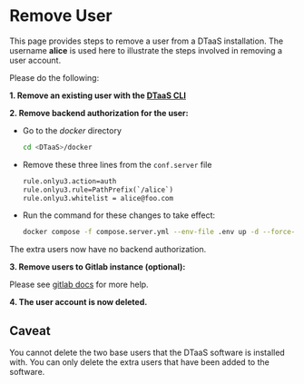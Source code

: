 # Remove User

This page provides steps to remove a user from a DTaaS installation.
The username **alice** is used here to illustrate the steps involved in
removing a user account.

Please do the following:

**1. Remove an existing user with the [DTaaS CLI](../cli.md)**

**2. Remove backend authorization for the user:**

- Go to the _docker_ directory

  ```bash
  cd <DTaaS>/docker
  ```

- Remove these three lines from the `conf.server` file

  ```txt
  rule.onlyu3.action=auth
  rule.onlyu3.rule=PathPrefix(`/alice`)
  rule.onlyu3.whitelist = alice@foo.com
  ```

- Run the command for these changes to take effect:

  ```bash
  docker compose -f compose.server.yml --env-file .env up -d --force-recreate traefik-forward-auth
  ```

The extra users now have no backend authorization.

**3. Remove users to Gitlab instance (optional):**

Please see
[gitlab docs](https://docs.gitlab.com/ee/user/profile/account/delete_account.html)
for more help.

**4. The user account is now deleted.**

## Caveat

You cannot delete the two base users that the DTaaS software
is installed with. You can only delete the extra users that
have been added to the software.

